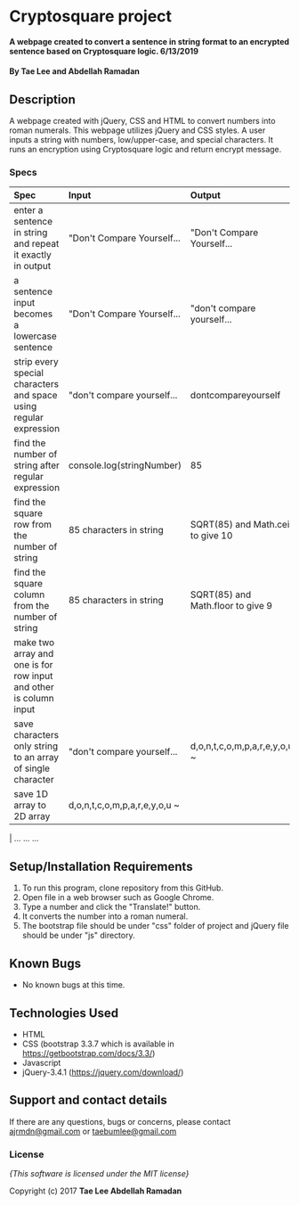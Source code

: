 # Cryptosquare project

#### A webpage created to convert a sentence in string format to an encrypted sentence based on Cryptosquare logic. 6/13/2019

#### By **Tae Lee and Abdellah Ramadan**

## Description

A webpage created with jQuery, CSS and HTML to convert numbers into roman numerals.
This webpage utilizes jQuery and CSS styles.
A user inputs a string with numbers, low/upper-case, and special characters.
It runs an encryption using Cryptosquare logic and return encrypt message.

### Specs
| Spec                                                              | Input                            | Output                                    |
| :---------------------------------------------------------------- | :------------------------------- | :---------------------------------------- |
| enter a sentence in string and repeat it exactly in output        | "Don't Compare Yourself...       | "Don't Compare Yourself...                |
| a sentence input becomes a lowercase sentence                     | "Don't Compare Yourself...       | "don't compare yourself...                |
| strip every special characters and space using regular expression | "don't compare yourself...       | dontcompareyourself                       |
| find the number of string after regular expression                | console.log(stringNumber)        | 85                                        |
| find the square row from the number of string                     | 85 characters in string          | SQRT(85) and Math.ceil to give 10         |
| find the square column from the number of string                  | 85 characters in string          | SQRT(85) and Math.floor to give 9         |
| make two array and one is for row input and other is column input |                                  |                                           |
| save characters only string to an array of single character       | "don't compare yourself...       | d,o,n,t,c,o,m,p,a,r,e,y,o,u ~             |
| save 1D array to 2D array                                         | d,o,n,t,c,o,m,p,a,r,e,y,o,u ~    | 

|
...
...
...

## Setup/Installation Requirements

1. To run this program, clone repository from this GitHub.
2. Open file in a web browser such as Google Chrome.
3. Type a number and click the "Translate!" button.
4. It converts the number into a roman numeral.
5. The bootstrap file should be under "css" folder of project and jQuery file should be under "js" directory.

## Known Bugs
* No known bugs at this time.

## Technologies Used
  * HTML
  * CSS (bootstrap 3.3.7 which is available in https://getbootstrap.com/docs/3.3/)
  * Javascript
  * jQuery-3.4.1 (https://jquery.com/download/)

## Support and contact details

If there are any questions, bugs or concerns, please contact ajrmdn@gmail.com or taebumlee@gmail.com

### License

*{This software is licensed under the MIT license}*

Copyright (c) 2017 **Tae Lee Abdellah Ramadan**

